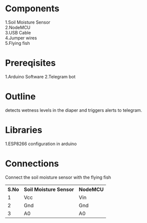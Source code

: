 # Components
1.Soil Moisture Sensor <br/>
2.NodeMCU <br/>
3.USB Cable <br/>
4.Jumper wires <br/>
5.Flying fish <br/>

# Prereqisites
1.Arduino Software
2.Telegram bot

# Outline
detects wetness levels in the diaper and triggers alerts to telegram.

# Libraries
1.ESP8266 configuration in arduino

# Connections
Connect the soil moisture sensor with the flying fish
<table>
  <tr>
    <th>S.No</th>
    <th>Soil Moisture Sensor</th>
    <th>NodeMCU</th>
  </tr>
  <tr>
    <td>1</td>
    <td>Vcc</td>
    <td>Vin</td>
  </tr>
  <tr>
    <td>2</td>
    <td>Gnd</td>
    <td>Gnd</td>
  </tr>
  <tr>
    <td>3</td>
    <td>A0</td>
    <td>A0</td>
  </tr>
</table>
